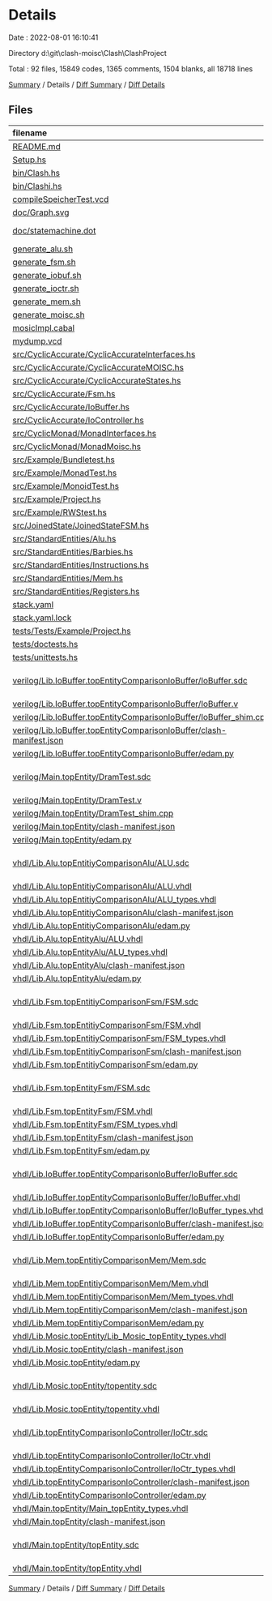 # Details

Date : 2022-08-01 16:10:41

Directory d:\\git\\clash-moisc\\Clash\\ClashProject

Total : 92 files,  15849 codes, 1365 comments, 1504 blanks, all 18718 lines

[Summary](results.md) / Details / [Diff Summary](diff.md) / [Diff Details](diff-details.md)

## Files
| filename | language | code | comment | blank | total |
| :--- | :--- | ---: | ---: | ---: | ---: |
| [README.md](/README.md) | Markdown | 253 | 2 | 78 | 333 |
| [Setup.hs](/Setup.hs) | Haskell | 4 | 0 | 2 | 6 |
| [bin/Clash.hs](/bin/Clash.hs) | Haskell | 5 | 0 | 3 | 8 |
| [bin/Clashi.hs](/bin/Clashi.hs) | Haskell | 5 | 0 | 3 | 8 |
| [compileSpeicherTest.vcd](/compileSpeicherTest.vcd) | vcd | 64 | 0 | 1 | 65 |
| [doc/Graph.svg](/doc/Graph.svg) | XML | 482 | 115 | 130 | 727 |
| [doc/statemachine.dot](/doc/statemachine.dot) | Graphviz (DOT) | 147 | 1 | 16 | 164 |
| [generate_alu.sh](/generate_alu.sh) | Shell Script | 2 | 3 | 1 | 6 |
| [generate_fsm.sh](/generate_fsm.sh) | Shell Script | 2 | 3 | 1 | 6 |
| [generate_iobuf.sh](/generate_iobuf.sh) | Shell Script | 1 | 3 | 1 | 5 |
| [generate_ioctr.sh](/generate_ioctr.sh) | Shell Script | 1 | 3 | 1 | 5 |
| [generate_mem.sh](/generate_mem.sh) | Shell Script | 1 | 3 | 1 | 5 |
| [generate_moisc.sh](/generate_moisc.sh) | Shell Script | 1 | 3 | 1 | 5 |
| [mosicImpl.cabal](/mosicImpl.cabal) | Cabal | 107 | 11 | 16 | 134 |
| [mydump.vcd](/mydump.vcd) | vcd | 16 | 0 | 1 | 17 |
| [src/CyclicAccurate/CyclicAccurateInterfaces.hs](/src/CyclicAccurate/CyclicAccurateInterfaces.hs) | Haskell | 235 | 3 | 42 | 280 |
| [src/CyclicAccurate/CyclicAccurateMOISC.hs](/src/CyclicAccurate/CyclicAccurateMOISC.hs) | Haskell | 35 | 0 | 8 | 43 |
| [src/CyclicAccurate/CyclicAccurateStates.hs](/src/CyclicAccurate/CyclicAccurateStates.hs) | Haskell | 42 | 0 | 2 | 44 |
| [src/CyclicAccurate/Fsm.hs](/src/CyclicAccurate/Fsm.hs) | Haskell | 930 | 203 | 107 | 1,240 |
| [src/CyclicAccurate/IoBuffer.hs](/src/CyclicAccurate/IoBuffer.hs) | Haskell | 31 | 23 | 9 | 63 |
| [src/CyclicAccurate/IoController.hs](/src/CyclicAccurate/IoController.hs) | Haskell | 88 | 23 | 6 | 117 |
| [src/CyclicMonad/MonadInterfaces.hs](/src/CyclicMonad/MonadInterfaces.hs) | Haskell | 254 | 4 | 42 | 300 |
| [src/CyclicMonad/MonadMoisc.hs](/src/CyclicMonad/MonadMoisc.hs) | Haskell | 187 | 261 | 20 | 468 |
| [src/Example/Bundletest.hs](/src/Example/Bundletest.hs) | Haskell | 28 | 1 | 3 | 32 |
| [src/Example/MonadTest.hs](/src/Example/MonadTest.hs) | Haskell | 0 | 46 | 1 | 47 |
| [src/Example/MonoidTest.hs](/src/Example/MonoidTest.hs) | Haskell | 40 | 3 | 14 | 57 |
| [src/Example/Project.hs](/src/Example/Project.hs) | Haskell | 6 | 10 | 4 | 20 |
| [src/Example/RWStest.hs](/src/Example/RWStest.hs) | Haskell | 59 | 3 | 21 | 83 |
| [src/JoinedState/JoinedStateFSM.hs](/src/JoinedState/JoinedStateFSM.hs) | Haskell | 245 | 16 | 47 | 308 |
| [src/StandardEntities/Alu.hs](/src/StandardEntities/Alu.hs) | Haskell | 88 | 53 | 8 | 149 |
| [src/StandardEntities/Barbies.hs](/src/StandardEntities/Barbies.hs) | Haskell | 22 | 1 | 6 | 29 |
| [src/StandardEntities/Instructions.hs](/src/StandardEntities/Instructions.hs) | Haskell | 48 | 1 | 4 | 53 |
| [src/StandardEntities/Mem.hs](/src/StandardEntities/Mem.hs) | Haskell | 33 | 19 | 10 | 62 |
| [src/StandardEntities/Registers.hs](/src/StandardEntities/Registers.hs) | Haskell | 43 | 1 | 17 | 61 |
| [stack.yaml](/stack.yaml) | YAML | 11 | 0 | 2 | 13 |
| [stack.yaml.lock](/stack.yaml.lock) | YAML | 70 | 4 | 2 | 76 |
| [tests/Tests/Example/Project.hs](/tests/Tests/Example/Project.hs) | Haskell | 19 | 0 | 8 | 27 |
| [tests/doctests.hs](/tests/doctests.hs) | Haskell | 16 | 0 | 5 | 21 |
| [tests/unittests.hs](/tests/unittests.hs) | Haskell | 7 | 0 | 4 | 11 |
| [verilog/Lib.IoBuffer.topEntityComparisonIoBuffer/IoBuffer.sdc](/verilog/Lib.IoBuffer.topEntityComparisonIoBuffer/IoBuffer.sdc) | Xilinx Design Constraints | 1 | 0 | 2 | 3 |
| [verilog/Lib.IoBuffer.topEntityComparisonIoBuffer/IoBuffer.v](/verilog/Lib.IoBuffer.topEntityComparisonIoBuffer/IoBuffer.v) | Verilog | 237 | 85 | 99 | 421 |
| [verilog/Lib.IoBuffer.topEntityComparisonIoBuffer/IoBuffer_shim.cpp](/verilog/Lib.IoBuffer.topEntityComparisonIoBuffer/IoBuffer_shim.cpp) | C++ | 13 | 0 | 10 | 23 |
| [verilog/Lib.IoBuffer.topEntityComparisonIoBuffer/clash-manifest.json](/verilog/Lib.IoBuffer.topEntityComparisonIoBuffer/clash-manifest.json) | JSON | 112 | 0 | 0 | 112 |
| [verilog/Lib.IoBuffer.topEntityComparisonIoBuffer/edam.py](/verilog/Lib.IoBuffer.topEntityComparisonIoBuffer/edam.py) | Python | 50 | 15 | 7 | 72 |
| [verilog/Main.topEntity/DramTest.sdc](/verilog/Main.topEntity/DramTest.sdc) | Xilinx Design Constraints | 1 | 0 | 2 | 3 |
| [verilog/Main.topEntity/DramTest.v](/verilog/Main.topEntity/DramTest.v) | Verilog | 62 | 17 | 21 | 100 |
| [verilog/Main.topEntity/DramTest_shim.cpp](/verilog/Main.topEntity/DramTest_shim.cpp) | C++ | 13 | 0 | 10 | 23 |
| [verilog/Main.topEntity/clash-manifest.json](/verilog/Main.topEntity/clash-manifest.json) | JSON | 102 | 0 | 0 | 102 |
| [verilog/Main.topEntity/edam.py](/verilog/Main.topEntity/edam.py) | Python | 55 | 15 | 7 | 77 |
| [vhdl/Lib.Alu.topEntitiyComparisonAlu/ALU.sdc](/vhdl/Lib.Alu.topEntitiyComparisonAlu/ALU.sdc) | Xilinx Design Constraints | 1 | 0 | 2 | 3 |
| [vhdl/Lib.Alu.topEntitiyComparisonAlu/ALU.vhdl](/vhdl/Lib.Alu.topEntitiyComparisonAlu/ALU.vhdl) | VHDL | 188 | 27 | 41 | 256 |
| [vhdl/Lib.Alu.topEntitiyComparisonAlu/ALU_types.vhdl](/vhdl/Lib.Alu.topEntitiyComparisonAlu/ALU_types.vhdl) | VHDL | 132 | 0 | 8 | 140 |
| [vhdl/Lib.Alu.topEntitiyComparisonAlu/clash-manifest.json](/vhdl/Lib.Alu.topEntitiyComparisonAlu/clash-manifest.json) | JSON | 140 | 0 | 0 | 140 |
| [vhdl/Lib.Alu.topEntitiyComparisonAlu/edam.py](/vhdl/Lib.Alu.topEntitiyComparisonAlu/edam.py) | Python | 55 | 15 | 7 | 77 |
| [vhdl/Lib.Alu.topEntityAlu/ALU.vhdl](/vhdl/Lib.Alu.topEntityAlu/ALU.vhdl) | VHDL | 130 | 24 | 29 | 183 |
| [vhdl/Lib.Alu.topEntityAlu/ALU_types.vhdl](/vhdl/Lib.Alu.topEntityAlu/ALU_types.vhdl) | VHDL | 120 | 0 | 7 | 127 |
| [vhdl/Lib.Alu.topEntityAlu/clash-manifest.json](/vhdl/Lib.Alu.topEntityAlu/clash-manifest.json) | JSON | 112 | 0 | 0 | 112 |
| [vhdl/Lib.Alu.topEntityAlu/edam.py](/vhdl/Lib.Alu.topEntityAlu/edam.py) | Python | 50 | 15 | 7 | 72 |
| [vhdl/Lib.Fsm.topEntitiyComparisonFsm/FSM.sdc](/vhdl/Lib.Fsm.topEntitiyComparisonFsm/FSM.sdc) | Xilinx Design Constraints | 1 | 0 | 2 | 3 |
| [vhdl/Lib.Fsm.topEntitiyComparisonFsm/FSM.vhdl](/vhdl/Lib.Fsm.topEntitiyComparisonFsm/FSM.vhdl) | VHDL | 2,165 | 28 | 97 | 2,290 |
| [vhdl/Lib.Fsm.topEntitiyComparisonFsm/FSM_types.vhdl](/vhdl/Lib.Fsm.topEntitiyComparisonFsm/FSM_types.vhdl) | VHDL | 397 | 0 | 9 | 406 |
| [vhdl/Lib.Fsm.topEntitiyComparisonFsm/clash-manifest.json](/vhdl/Lib.Fsm.topEntitiyComparisonFsm/clash-manifest.json) | JSON | 258 | 0 | 0 | 258 |
| [vhdl/Lib.Fsm.topEntitiyComparisonFsm/edam.py](/vhdl/Lib.Fsm.topEntitiyComparisonFsm/edam.py) | Python | 55 | 15 | 7 | 77 |
| [vhdl/Lib.Fsm.topEntityFsm/FSM.sdc](/vhdl/Lib.Fsm.topEntityFsm/FSM.sdc) | Xilinx Design Constraints | 1 | 0 | 2 | 3 |
| [vhdl/Lib.Fsm.topEntityFsm/FSM.vhdl](/vhdl/Lib.Fsm.topEntityFsm/FSM.vhdl) | VHDL | 2,047 | 18 | 81 | 2,146 |
| [vhdl/Lib.Fsm.topEntityFsm/FSM_types.vhdl](/vhdl/Lib.Fsm.topEntityFsm/FSM_types.vhdl) | VHDL | 353 | 0 | 8 | 361 |
| [vhdl/Lib.Fsm.topEntityFsm/clash-manifest.json](/vhdl/Lib.Fsm.topEntityFsm/clash-manifest.json) | JSON | 266 | 0 | 0 | 266 |
| [vhdl/Lib.Fsm.topEntityFsm/edam.py](/vhdl/Lib.Fsm.topEntityFsm/edam.py) | Python | 55 | 15 | 7 | 77 |
| [vhdl/Lib.IoBuffer.topEntityComparisonIoBuffer/IoBuffer.sdc](/vhdl/Lib.IoBuffer.topEntityComparisonIoBuffer/IoBuffer.sdc) | Xilinx Design Constraints | 1 | 0 | 2 | 3 |
| [vhdl/Lib.IoBuffer.topEntityComparisonIoBuffer/IoBuffer.vhdl](/vhdl/Lib.IoBuffer.topEntityComparisonIoBuffer/IoBuffer.vhdl) | VHDL | 327 | 90 | 119 | 536 |
| [vhdl/Lib.IoBuffer.topEntityComparisonIoBuffer/IoBuffer_types.vhdl](/vhdl/Lib.IoBuffer.topEntityComparisonIoBuffer/IoBuffer_types.vhdl) | VHDL | 110 | 0 | 7 | 117 |
| [vhdl/Lib.IoBuffer.topEntityComparisonIoBuffer/clash-manifest.json](/vhdl/Lib.IoBuffer.topEntityComparisonIoBuffer/clash-manifest.json) | JSON | 112 | 0 | 0 | 112 |
| [vhdl/Lib.IoBuffer.topEntityComparisonIoBuffer/edam.py](/vhdl/Lib.IoBuffer.topEntityComparisonIoBuffer/edam.py) | Python | 55 | 15 | 7 | 77 |
| [vhdl/Lib.Mem.topEntitiyComparisonMem/Mem.sdc](/vhdl/Lib.Mem.topEntitiyComparisonMem/Mem.sdc) | Xilinx Design Constraints | 1 | 0 | 2 | 3 |
| [vhdl/Lib.Mem.topEntitiyComparisonMem/Mem.vhdl](/vhdl/Lib.Mem.topEntitiyComparisonMem/Mem.vhdl) | VHDL | 94 | 19 | 22 | 135 |
| [vhdl/Lib.Mem.topEntitiyComparisonMem/Mem_types.vhdl](/vhdl/Lib.Mem.topEntitiyComparisonMem/Mem_types.vhdl) | VHDL | 105 | 0 | 9 | 114 |
| [vhdl/Lib.Mem.topEntitiyComparisonMem/clash-manifest.json](/vhdl/Lib.Mem.topEntitiyComparisonMem/clash-manifest.json) | JSON | 123 | 0 | 0 | 123 |
| [vhdl/Lib.Mem.topEntitiyComparisonMem/edam.py](/vhdl/Lib.Mem.topEntitiyComparisonMem/edam.py) | Python | 60 | 15 | 7 | 82 |
| [vhdl/Lib.Mosic.topEntity/Lib_Mosic_topEntity_types.vhdl](/vhdl/Lib.Mosic.topEntity/Lib_Mosic_topEntity_types.vhdl) | VHDL | 441 | 0 | 9 | 450 |
| [vhdl/Lib.Mosic.topEntity/clash-manifest.json](/vhdl/Lib.Mosic.topEntity/clash-manifest.json) | JSON | 109 | 0 | 0 | 109 |
| [vhdl/Lib.Mosic.topEntity/edam.py](/vhdl/Lib.Mosic.topEntity/edam.py) | Python | 60 | 15 | 7 | 82 |
| [vhdl/Lib.Mosic.topEntity/topentity.sdc](/vhdl/Lib.Mosic.topEntity/topentity.sdc) | Xilinx Design Constraints | 1 | 0 | 2 | 3 |
| [vhdl/Lib.Mosic.topEntity/topentity.vhdl](/vhdl/Lib.Mosic.topEntity/topentity.vhdl) | VHDL | 2,355 | 62 | 119 | 2,536 |
| [vhdl/Lib.topEntityComparisonIoController/IoCtr.sdc](/vhdl/Lib.topEntityComparisonIoController/IoCtr.sdc) | Xilinx Design Constraints | 1 | 0 | 2 | 3 |
| [vhdl/Lib.topEntityComparisonIoController/IoCtr.vhdl](/vhdl/Lib.topEntityComparisonIoController/IoCtr.vhdl) | VHDL | 165 | 12 | 30 | 207 |
| [vhdl/Lib.topEntityComparisonIoController/IoCtr_types.vhdl](/vhdl/Lib.topEntityComparisonIoController/IoCtr_types.vhdl) | VHDL | 174 | 0 | 7 | 181 |
| [vhdl/Lib.topEntityComparisonIoController/clash-manifest.json](/vhdl/Lib.topEntityComparisonIoController/clash-manifest.json) | JSON | 133 | 0 | 0 | 133 |
| [vhdl/Lib.topEntityComparisonIoController/edam.py](/vhdl/Lib.topEntityComparisonIoController/edam.py) | Python | 55 | 15 | 7 | 77 |
| [vhdl/Main.topEntity/Main_topEntity_types.vhdl](/vhdl/Main.topEntity/Main_topEntity_types.vhdl) | VHDL | 142 | 0 | 8 | 150 |
| [vhdl/Main.topEntity/clash-manifest.json](/vhdl/Main.topEntity/clash-manifest.json) | JSON | 108 | 0 | 0 | 108 |
| [vhdl/Main.topEntity/topEntity.sdc](/vhdl/Main.topEntity/topEntity.sdc) | Xilinx Design Constraints | 1 | 0 | 2 | 3 |
| [vhdl/Main.topEntity/topEntity.vhdl](/vhdl/Main.topEntity/topEntity.vhdl) | VHDL | 316 | 11 | 16 | 343 |

[Summary](results.md) / Details / [Diff Summary](diff.md) / [Diff Details](diff-details.md)